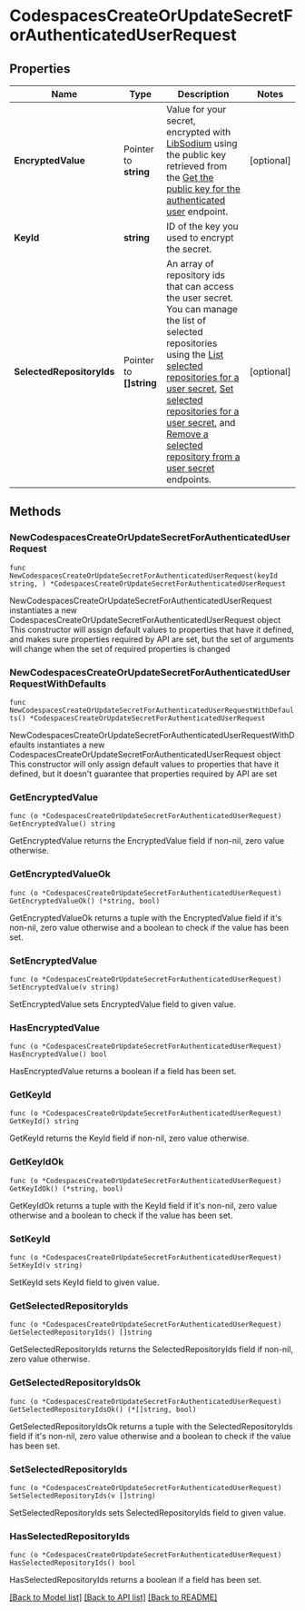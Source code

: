 # CodespacesCreateOrUpdateSecretForAuthenticatedUserRequest

## Properties

Name | Type | Description | Notes
------------ | ------------- | ------------- | -------------
**EncryptedValue** | Pointer to **string** | Value for your secret, encrypted with [LibSodium](https://libsodium.gitbook.io/doc/bindings_for_other_languages) using the public key retrieved from the [Get the public key for the authenticated user](https://docs.github.com/rest/reference/codespaces#get-the-public-key-for-the-authenticated-user) endpoint. | [optional] 
**KeyId** | **string** | ID of the key you used to encrypt the secret. | 
**SelectedRepositoryIds** | Pointer to **[]string** | An array of repository ids that can access the user secret. You can manage the list of selected repositories using the [List selected repositories for a user secret](https://docs.github.com/rest/reference/codespaces#list-selected-repositories-for-a-user-secret), [Set selected repositories for a user secret](https://docs.github.com/rest/reference/codespaces#set-selected-repositories-for-a-user-secret), and [Remove a selected repository from a user secret](https://docs.github.com/rest/reference/codespaces#remove-a-selected-repository-from-a-user-secret) endpoints. | [optional] 

## Methods

### NewCodespacesCreateOrUpdateSecretForAuthenticatedUserRequest

`func NewCodespacesCreateOrUpdateSecretForAuthenticatedUserRequest(keyId string, ) *CodespacesCreateOrUpdateSecretForAuthenticatedUserRequest`

NewCodespacesCreateOrUpdateSecretForAuthenticatedUserRequest instantiates a new CodespacesCreateOrUpdateSecretForAuthenticatedUserRequest object
This constructor will assign default values to properties that have it defined,
and makes sure properties required by API are set, but the set of arguments
will change when the set of required properties is changed

### NewCodespacesCreateOrUpdateSecretForAuthenticatedUserRequestWithDefaults

`func NewCodespacesCreateOrUpdateSecretForAuthenticatedUserRequestWithDefaults() *CodespacesCreateOrUpdateSecretForAuthenticatedUserRequest`

NewCodespacesCreateOrUpdateSecretForAuthenticatedUserRequestWithDefaults instantiates a new CodespacesCreateOrUpdateSecretForAuthenticatedUserRequest object
This constructor will only assign default values to properties that have it defined,
but it doesn't guarantee that properties required by API are set

### GetEncryptedValue

`func (o *CodespacesCreateOrUpdateSecretForAuthenticatedUserRequest) GetEncryptedValue() string`

GetEncryptedValue returns the EncryptedValue field if non-nil, zero value otherwise.

### GetEncryptedValueOk

`func (o *CodespacesCreateOrUpdateSecretForAuthenticatedUserRequest) GetEncryptedValueOk() (*string, bool)`

GetEncryptedValueOk returns a tuple with the EncryptedValue field if it's non-nil, zero value otherwise
and a boolean to check if the value has been set.

### SetEncryptedValue

`func (o *CodespacesCreateOrUpdateSecretForAuthenticatedUserRequest) SetEncryptedValue(v string)`

SetEncryptedValue sets EncryptedValue field to given value.

### HasEncryptedValue

`func (o *CodespacesCreateOrUpdateSecretForAuthenticatedUserRequest) HasEncryptedValue() bool`

HasEncryptedValue returns a boolean if a field has been set.

### GetKeyId

`func (o *CodespacesCreateOrUpdateSecretForAuthenticatedUserRequest) GetKeyId() string`

GetKeyId returns the KeyId field if non-nil, zero value otherwise.

### GetKeyIdOk

`func (o *CodespacesCreateOrUpdateSecretForAuthenticatedUserRequest) GetKeyIdOk() (*string, bool)`

GetKeyIdOk returns a tuple with the KeyId field if it's non-nil, zero value otherwise
and a boolean to check if the value has been set.

### SetKeyId

`func (o *CodespacesCreateOrUpdateSecretForAuthenticatedUserRequest) SetKeyId(v string)`

SetKeyId sets KeyId field to given value.


### GetSelectedRepositoryIds

`func (o *CodespacesCreateOrUpdateSecretForAuthenticatedUserRequest) GetSelectedRepositoryIds() []string`

GetSelectedRepositoryIds returns the SelectedRepositoryIds field if non-nil, zero value otherwise.

### GetSelectedRepositoryIdsOk

`func (o *CodespacesCreateOrUpdateSecretForAuthenticatedUserRequest) GetSelectedRepositoryIdsOk() (*[]string, bool)`

GetSelectedRepositoryIdsOk returns a tuple with the SelectedRepositoryIds field if it's non-nil, zero value otherwise
and a boolean to check if the value has been set.

### SetSelectedRepositoryIds

`func (o *CodespacesCreateOrUpdateSecretForAuthenticatedUserRequest) SetSelectedRepositoryIds(v []string)`

SetSelectedRepositoryIds sets SelectedRepositoryIds field to given value.

### HasSelectedRepositoryIds

`func (o *CodespacesCreateOrUpdateSecretForAuthenticatedUserRequest) HasSelectedRepositoryIds() bool`

HasSelectedRepositoryIds returns a boolean if a field has been set.


[[Back to Model list]](../README.md#documentation-for-models) [[Back to API list]](../README.md#documentation-for-api-endpoints) [[Back to README]](../README.md)



